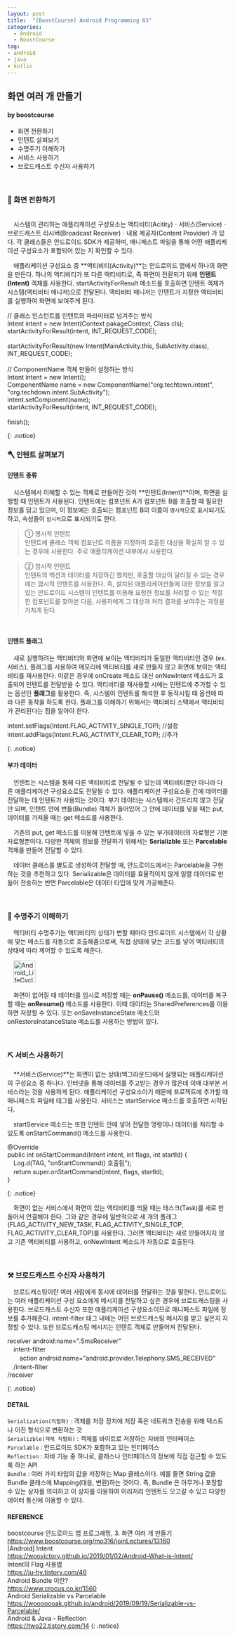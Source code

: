 ```yaml
---
layout: post
title:  "[BoostCourse] Android Programming 03"
categories:
  - Android
  - BoostCourse
tag:
- android 
- java
- kotlin
---
```


## 화면 여러 개 만들기
#### by boostcourse

* 화면 전환하기
* 인텐트 살펴보기
* 수명주기 이해하기
* 서비스 사용하기
* 브로드캐스트 수신자 사용하기

<br>

### 🔑 화면 전환하기
<br>
　시스템이 관리하는 애플리케이션 구성요소는 액티비티(Acitity)ㆍ서비스(Service)ㆍ브로드캐스트 리시버(Broadcast Receiver)ㆍ내용 제공자(Content Provider) 가 있다. 각 클래스들은 안드로이드 SDK가 제공하며, 매니페스트 파일을 통해 어떤 애플리케이션 구성요소가 포함되어 있는 지 확인할 수 있다. 

　애플리케이션 구성요소 중 **액티비티(Activity)**는 안드로이드 앱에서 하나의 화면을 만든다. 하나의 액티비티가 또 다른 액티비티로, 즉 화면이 전환되기 위해 **인텐트(Intent)** 객체를 사용한다. startActivityForResult 메소드를 호출하면 인텐트 객체가 시스템(액티비티 매니저)으로 전달된다. 액티비티 매니저는 인텐트가 지정한 액티비티를 실행하여 화면에 보여주게 된다.

<p>
// 클래스 인스턴트를 인텐트의 파라미터로 넘겨주는 방식 <br>
Intent intent = new Intent(Context pakageContext, Class<?> cls); <br>
startActivityForResult(intent, INT_REQUEST_CODE); <br>
<br>
startActivityForResult(new Intent(MainActivity.this, SubActivity.class), INT_REQUEST_CODE); <br>
<br>
// ComponentName 객체 만들어 설정하는 방식 <br>
Intent intent = new Intent(); <br>
ComponentName name = new ComponentName("org.techtown.intent", "org.techdown.intent.SubActivity"); <br>
intent.setComponent(name); <br>
startActivityForResult(intent, INT_REQUEST_CODE); <br> <br>
finish();
</p>
{: .notice}

<br>

### 🪓 인텐트 살펴보기

#### 인텐트 종류
　시스템에서 이해할 수 있는 객체로 만들어진 것이 **인텐트(Intent)**이며, 화면을 실행할 때 인텐트가 사용된다. 인텐트에는 컴포넌트 A가 컴포넌트 B를 호출할 때 필요한 정보를 담고 있으며, 이 정보에는 호출되는 컴포넌트 B의 이름이 `명시적`으로 표시되기도 하고, 속성들이 `암시적`으로 표시되기도 한다.

 > ① 명시적 인텐트 <br> 인텐트에 클래스 객체 컴포넌트 이름을 지정하여 호출된 대상을 확실히 알 수 있는 경우에 사용한다. 주로 애플리케이션 내부에서 사용한다.

 > ② 암시적 인텐트 <br> 인텐트의 액션과 테이터를 지정하긴 했지만, 호출할 대상이 달라질 수 있는 경우에는 암시적 인텐트를 사용한다. 즉, 설치된 애플리케이션들에 대한 정보를 알고 있는 안드로이드 시스템이 인텐트를 이용해 요청한 정보를 처리할 수 있는 적절한 컴포넌트를 찾아본 다음, 사용자에게 그 대상과 처리 결과를 보여주는 과정을 거치게 된다.

<br>

#### 인텐트 플래그
 　새로 실행하려는 액티비티와 화면에 보이는 액티비티가 동일한 액티비티인 경우 (ex. 서비스), 플래그를 사용하여 메모리에 액티비티를 새로 만들지 않고 화면에 보이는 액티비티를 재사용한다. 이같은 경우에 onCreate 메소드 대신 onNewIntent 메소드가 호출되어 인텐트를 전달받을 수 있다. 액티비티를 재사용할 시에는 인텐트에 추가할 수 있는 옵션인 **플래그**를 활용한다. 즉, 시스템이 인텐트를 해석한 후 동작시킬 때 옵션에 따라 다른 동작을 하도록 한다. 플래그를 이해하기 위해서는 액티비티 스택에서 액티비티가 관리된다는 점을 알아야 한다.

 <p>
 intent.setFlags(Intent.FLAG_ACTIVITY_SINGLE_TOP); //설정 <br>
 intent.addFlags(Intent.FLAG_ACTIVITY_CLEAR_TOP); //추가
 </p>
 {: .notice}

 <br>

#### 부가 데이터

　인텐트는 시스템을 통해 다른 액티비티로 전달될 수 있는데 액티비티뿐만 아니라 다른 애플리케이션 구성요소로도 전달될 수 있다. 애플리케이션 구성요소들 간에 데이터를 전달하는 데 인텐트가 사용되는 것이다. 부가 데이터는 시스템에서 건드리지 않고 전달만 되며, 인텐트 안에 번들(Bundle) 객체가 들어있어 그 안에 데이터를 넣을 때는 put, 데이터를 가져올 때는 get 메소드를 사용한다.

　기존의 put, get 메소드를 이용해 인텐트에 넣을 수 있는 부가데이터의 자료형은 기본 자료형뿐이다. 다양한 객체의 정보를 전달하기 위해서는 **Serializble** 또는 **Parcelable** 객체를 만들어 전달할 수 있다.

　데이터 클래스를 별도로 생성하여 전달할 때, 안드로이드에서는 Parcelable을 구현하는 것을 추천하고 있다. Serializable은 데이터를 효율적이지 않게 일렬 데이터로 만들어 전송하는 반면 Parcelable은 데이터 타입에 맞게 가공해준다.

<br>

### 🔨 수명주기 이해하기

　액티비티 수명주기는 액티비티의 상태가 변할 때마다 안드로이드 시스템에서 각 상황에 맞는 메소드를 자동으로 호출해줌으로써, 직접 상태에 맞는 코드를 넣어 액티비티의 상태에 따라 제어할 수 있도록 해준다.

　<img src="{{ site.url }}/images/android_lifecycle.png" alt="Android_LifeCycle" height="50">

　화면이 없어질 때 데이터를 임시로 저장할 때는 **onPause()** 메소드를, 데이터를 복구할 때는 **onResume()** 메소드를 사용한다. 이때 데이터는 SharedPreferences를 이용하면 저장할 수 있다. 또는 onSaveInstanceState 메소드와 onRestoreInstanceState 메소드를 사용하는 방법이 있다.

<br>

### ⛏ 서비스 사용하기

　**서비스(Service)**는 화면이 없는 상태(백그라운드)에서 실행되는 애플리케이션의 구성요소 중 하나다. 인터넷을 통해 데이터를 주고받는 경우가 많은데 이때 대부분 서비스라는 것을 사용하게 된다. 애플리케이션 구성요소이기 때문에 프로젝트에 추가할 때 매니페스트 파일에 <Service> 태그를 사용한다. 서비스는 startService 메소드를 호출하면 시작된다.

　startService 메소드는 또한 인텐트 안에 넣어 전달한 명령이나 데이터를 처리할 수 있도록 onStartCommand() 메소드를 사용한다. 

<p>
@Override <br>
public int onStartCommand(Intent intent, int flags, int startId) { <br>
　Log.d(TAG, "onStartCommand() 호출됨"); <br>
　return super.onStartCommand(intent, flags, startId); <br>
}
</p>
{: .notice}

　화면이 없는 서비스에서 화면이 있는 액티비티를 띄울 때는 태스크(Task)를 새로 만들어서 연결해야 한다. 그와 같은 경우에 일반적으로 세 개의 플래그(FLAG_ACTIVITY_NEW_TASK, FLAG_ACTIVITY_SINGLE_TOP, FLAG_ACTIVITY_CLEAR_TOP)를 사용한다. 그러면 액티비티는 새로 만들어지지 않고 기존 액티비티를 사용하고, onNewIntent 메소드가 자동으로 호출된다.

<br>

### ⚒ 브로드캐스트 수신자 사용하기

　브로드캐스팅이란 여러 사람에게 동시에 데이터를 전달하는 것을 말한다. 안드로이드는 여러 애플리케이션 구성 요소에게 메시지를 전달하고 싶은 경우에 브로드캐스팅을 사용한다. 브로드캐스트 수신자 또한 애플리케이션 구성요소이므로 매니페스트 파일에 정보를 추가해준다. intent-filter 태그 내에는 어떤 브로드캐스팅 메시지를 받고 싶은지 지정할 수 있다. 또한 브로드캐스팅 메시지는 인텐트 객체로 만들어져 전달된다.

<p>
receiver android:name=".SmsReceiver" <br>
　intent-filter <br>
　　action android:name="android.provider.Telephony.SMS_RECEIVED" <br>
　/intent-filter <br>
/receiver
</p>
{: .notice}

<br>

#### DETAIL
`Serialization(직렬화)` : 객체를 저장 장치에 저장 혹은 네트워크 전송을 위해 텍스트나 이진 형식으로 변환하는 것 <br>
`Serializble(객체 직렬화)` : 객체를 바이트로 저장하는 자바의 인터페이스 <br>
`Parcelable` : 안드로이드 SDK가 포함하고 있는 인터페이스 <br>
`Reflection` : 자바 기능 중 하나로, 클래스나 인터페이스의 정보에 직접 접근할 수 있도록 하는 API <br>
`Bundle` : 여러 가지 타입의 값을 저장하는 Map 클래스이다. 예를 들면 String 값을 Bundle 클래스에 Mapping(대응, 변환)하는 것이다. 즉, Bundle 은 아무거나 포장할 수 있는 상자를 의미하고 이 상자를 이용하여 이리저리 인텐트도 오고갈 수 있고 다양한 데이터 통신에 이용할 수 있다.

#### REFERENCE
boostcourse 안드로이드 앱 프로그래밍, 3. 화면 여러 개 만들기 <br>
https://www.boostcourse.org/mo316/joinLectures/13160 <br>
[Android] Intent <br>
https://woovictory.github.io/2019/01/02/Android-What-is-Intent/ <br>
Intent의 Flag 사용법 <br>
https://ju-hy.tistory.com/46 <br>
Android Bundle 이란? <br>
https://www.crocus.co.kr/1560 <br>
Android Serializable vs Parcelable <br>
https://wooooooak.github.io/android/2019/09/19/Serializable-vs-Parcelable/ <br>
Android & Java - Reflection <br>
https://two22.tistory.com/14 
{: .notice}